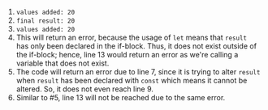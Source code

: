 
1. `values added: 20`
2. `final result: 20`
3. `values added: 20`
4. This will return an error, because the usage of `let` means that `result` has only been declared in the if-block. Thus, it does not exist outside of the if-block; hence, line 13 would return an error as we're calling a variable that does not exist.
5. The code will return an error due to line 7, since it is trying to alter `result` when `result` has been declared with `const` which means it cannot be altered. So, it does not even reach line 9.
6. Similar to #5, line 13 will not be reached due to the same error.